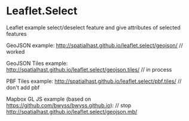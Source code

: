 # Leaflet.Select

Leaflet example select/deselect feature and give attributes of selected features

GeoJSON example:
http://spatialhast.github.io/leaflet.select/geojson/ // worked

GeoJSON Tiles example:
http://spatialhast.github.io/leaflet.select/geojson.tiles/ // in process

PBF Tiles example:
http://spatialhast.github.io/leaflet.select/pbf.tiles/ // don't add pbf

Mapbox GL JS example (based on https://github.com/bwyss/bwyss.github.io): // stop
http://spatialhast.github.io/leaflet.select/geojson.mb/